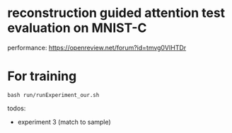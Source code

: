 # reconstruction guided attention test evaluation on MNIST-C
performance: https://openreview.net/forum?id=tmvg0VIHTDr

# For training
`bash run/runExperiment_our.sh`


todos:
- experiment 3 (match to sample)

